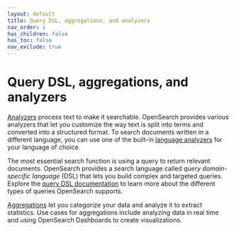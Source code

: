 ```yaml
---
layout: default
title: Query DSL, aggregations, and analyzers
nav_order: 1
has_children: false
has_toc: false
nav_exclude: true
---
```


# Query DSL, aggregations, and analyzers

[Analyzers]({{site.url}}{{site.baseurl}}/analyzers/text-analyzers/) process text to make it searchable. OpenSearch provides various analyzers that let you customize the way text is split into terms and converted into a structured format. To search documents written in a different language, you can use one of the built-in [language analyzers]({{site.url}}{{site.baseurl}}/query-dsl/analyzers/language-analyzers/) for your language of choice.

The most essential search function is using a query to return relevant documents. OpenSearch provides a search language called _query domain-specific language_ (DSL) that lets you build complex and targeted queries. Explore the [query DSL documentation]({{site.url}}{{site.baseurl}}/query-dsl/) to learn more about the different types of queries OpenSearch supports.

[Aggregations]({{site.url}}{{site.baseurl}}/aggregations/) let you categorize your data and analyze it to extract statistics. Use cases for aggregations include analyzing data in real time and using OpenSearch Dashboards to create visualizations.